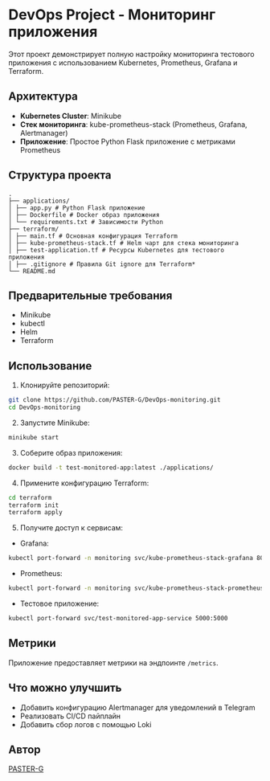 # DevOps Project - Мониторинг приложения

Этот проект демонстрирует полную настройку мониторинга тестового приложения с использованием Kubernetes, Prometheus, Grafana и Terraform.

## Архитектура

- **Kubernetes Cluster**: Minikube
- **Стек мониторинга**: kube-prometheus-stack (Prometheus, Grafana, Alertmanager)
- **Приложение**: Простое Python Flask приложение с метриками Prometheus

## Структура проекта
```
.
├── applications/
│ ├── app.py # Python Flask приложение
│ ├── Dockerfile # Docker образ приложения
│ └── requirements.txt # Зависимости Python
├── terraform/
│ ├── main.tf # Основная конфигурация Terraform
│ ├── kube-prometheus-stack.tf # Helm чарт для стека мониторинга
│ ├── test-application.tf # Ресурсы Kubernetes для тестового приложения
│ ├── .gitignore # Правила Git ignore для Terraform*
└── README.md
```
## Предварительные требования

- Minikube
- kubectl
- Helm
- Terraform

## Использование
1. Клонируйте репозиторий:
```bash
git clone https://github.com/PASTER-G/DevOps-monitoring.git
cd DevOps-monitoring
```
2. Запустите Minikube: 
```bash
minikube start
```
3. Соберите образ приложения: 
```bash
docker build -t test-monitored-app:latest ./applications/
```
4. Примените конфигурацию Terraform:
```bash
cd terraform
terraform init
terraform apply
```
5. Получите доступ к сервисам:
- Grafana: 
```bash
kubectl port-forward -n monitoring svc/kube-prometheus-stack-grafana 8080:80
```
- Prometheus: 
```bash
kubectl port-forward -n monitoring svc/kube-prometheus-stack-prometheus 9090:9090
```
- Тестовое приложение: 
```bash
kubectl port-forward svc/test-monitored-app-service 5000:5000
```

## Метрики

Приложение предоставляет метрики на эндпоинте `/metrics`.

## Что можно улучшить

- Добавить конфигурацию Alertmanager для уведомлений в Telegram
- Реализовать CI/CD пайплайн
- Добавить сбор логов с помощью Loki

## Автор

[PASTER-G](https://github.com/PASTER-G)